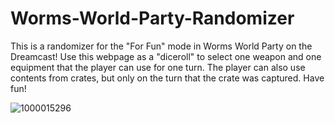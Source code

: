 # Worms-World-Party-Randomizer

This is a randomizer for the "For Fun" mode in Worms World Party on the Dreamcast! Use this webpage as a "diceroll" to select one weapon and one equipment that the player can use for one turn. The player can also use contents from crates, but only on the turn that the crate was captured. Have fun!

![1000015296](https://github.com/user-attachments/assets/57309c5d-5ef0-4595-8abe-8c8ddbb4536b)
